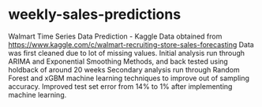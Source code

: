 # weekly-sales-predictions
Walmart Time Series Data Prediction - Kaggle
Data obtained from https://www.kaggle.com/c/walmart-recruiting-store-sales-forecasting
Data was first cleaned due to lot of missing values.
Initial analysis run through ARIMA and Exponential Smoothing Methods, and back tested using holdback of around 20 weeks
Secondary analysis run through Random Forest and xGBM machine learning techniques to improve out of sampling accuracy.
Improved test set error from 14% to 1% after implementing machine learning.
